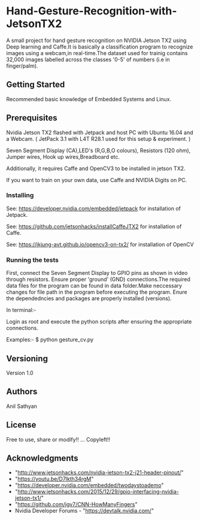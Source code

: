 # Hand-Gesture-Recognition-with-JetsonTX2
A small project for hand gesture recognition on NVIDIA Jetson TX2 using Deep learning and Caffe.It is basically a classification program to recognize images
using a webcam,in real-time.The dataset used for trainig contains 32,000 images labelled across the classes '0-5' of numbers (i.e in finger/palm).

## Getting Started

Recommended basic knowledge of Embedded Systems and Linux.

## Prerequisites

Nvidia Jetson TX2 flashed with Jetpack and host PC with Ubuntu 16.04 and a Webcam.
( JetPack 3.1 with L4T R28.1 used for this setup & experiment. )

Seven Segment Display (CA),LED's (R,G,B,O colours), Resistors (120 ohm), Jumper wires, Hook up wires,Breadboard etc.

Additionally, it requires Caffe and OpenCV3 to be installed in jetson TX2.

If you want to train on your own data, use Caffe and NVIDIA Digits on PC.

### Installing

See: https://developer.nvidia.com/embedded/jetpack for installation of Jetpack.

See: https://github.com/jetsonhacks/installCaffeJTX2 for installation of Caffe.

See: https://jkjung-avt.github.io/opencv3-on-tx2/ for installation of OpenCV

### Running the tests

First, connect the Seven Segment Display to GPIO pins as shown in video through resistors.
Ensure proper 'ground' (GND) connections.The required data files for the program can be found in data folder.Make neccessary changes for file path in the program before executing the program.
Enure the dependedncies and packages are properly installed (versions).

In terminal:-

Login as root and execute the python scripts after ensuring the appropriate connections.

Examples:-
$ python gesture_cv.py


## Versioning

Version 1.0

## Authors

Anil Sathyan
## License

Free to use, share or modify!! ... Copyleft!!

## Acknowledgments
* "http://www.jetsonhacks.com/nvidia-jetson-tx2-j21-header-pinout/"
* "https://youtu.be/D7lkth34rgM"
* "https://developer.nvidia.com/embedded/twodaystoademo"
* "http://www.jetsonhacks.com/2015/12/29/gpio-interfacing-nvidia-jetson-tx1/"
* "https://github.com/jgv7/CNN-HowManyFingers"
*  Nvidia Developer Forums - "https://devtalk.nvidia.com/"
